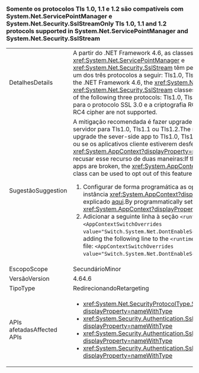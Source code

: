 ### <a name="only-tls-10-11-and-12-protocols-supported-in-systemnetservicepointmanager-and-systemnetsecuritysslstream"></a><span data-ttu-id="dbed9-101">Somente os protocolos Tls 1.0, 1.1 e 1.2 são compatíveis com System.Net.ServicePointManager e System.Net.Security.SslStream</span><span class="sxs-lookup"><span data-stu-id="dbed9-101">Only Tls 1.0, 1.1 and 1.2 protocols supported in System.Net.ServicePointManager and System.Net.Security.SslStream</span></span>

|   |   |
|---|---|
|<span data-ttu-id="dbed9-102">Detalhes</span><span class="sxs-lookup"><span data-stu-id="dbed9-102">Details</span></span>|<span data-ttu-id="dbed9-103">A partir do .NET Framework 4.6, as classes <xref:System.Net.ServicePointManager> e <xref:System.Net.Security.SslStream> têm permissão para usar somente um dos três protocolos a seguir: Tls1.0, Tls1.1 ou Tls1.2.</span><span class="sxs-lookup"><span data-stu-id="dbed9-103">Starting with the .NET Framework 4.6, the <xref:System.Net.ServicePointManager> and <xref:System.Net.Security.SslStream> classes are only allowed to use one of the following three protocols: Tls1.0, Tls1.1, or Tls1.2.</span></span> <span data-ttu-id="dbed9-104">Não há suporte para o protocolo SSL 3.0 e a criptografia RC4.</span><span class="sxs-lookup"><span data-stu-id="dbed9-104">The SSL3.0 protocol and RC4 cipher are not supported.</span></span>|
|<span data-ttu-id="dbed9-105">Sugestão</span><span class="sxs-lookup"><span data-stu-id="dbed9-105">Suggestion</span></span>|<span data-ttu-id="dbed9-106">A mitigação recomendada é fazer upgrade do aplicativo do lado do servidor para Tls1.0, Tls1.1 ou Tls1.2.</span><span class="sxs-lookup"><span data-stu-id="dbed9-106">The recommended mitigation is to upgrade the sever-side app to Tls1.0, Tls1.1, or Tls1.2.</span></span> <span data-ttu-id="dbed9-107">Se não for viável ou se os aplicativos cliente estiverem desfeitos, a classe <xref:System.AppContext?displayProperty=name> poderá ser usada para recusar esse recurso de duas maneiras:</span><span class="sxs-lookup"><span data-stu-id="dbed9-107">If this is not feasible, or if client apps are broken, the <xref:System.AppContext?displayProperty=name> class can be used to opt out of this feature in either of two ways:</span></span><ol><li><span data-ttu-id="dbed9-108">Configurar de forma programática as opções de compatibilidade na instância <xref:System.AppContext?displayProperty=name>, conforme explicado [aqui](http://blogs.msdn.com/b/dotnet/archive/2015/04/29/net-announcements-at-build-2015.aspx#dotnet46).</span><span class="sxs-lookup"><span data-stu-id="dbed9-108">By programmatically setting compat switches on the <xref:System.AppContext?displayProperty=name>, as explained [here](http://blogs.msdn.com/b/dotnet/archive/2015/04/29/net-announcements-at-build-2015.aspx#dotnet46)</span></span></li><li><span data-ttu-id="dbed9-109">Adicionar a seguinte linha à seção <code>&lt;runtime&gt;</code> do arquivo app.config: <code>&lt;AppContextSwitchOverrides value=&quot;Switch.System.Net.DontEnableSchUseStrongCrypto=true&quot;/&gt;</code>;</span><span class="sxs-lookup"><span data-stu-id="dbed9-109">By adding the following line to the <code>&lt;runtime&gt;</code> section of the app.config file: <code>&lt;AppContextSwitchOverrides value=&quot;Switch.System.Net.DontEnableSchUseStrongCrypto=true&quot;/&gt;</code>;</span></span></li></ol>|
|<span data-ttu-id="dbed9-110">Escopo</span><span class="sxs-lookup"><span data-stu-id="dbed9-110">Scope</span></span>|<span data-ttu-id="dbed9-111">Secundário</span><span class="sxs-lookup"><span data-stu-id="dbed9-111">Minor</span></span>|
|<span data-ttu-id="dbed9-112">Versão</span><span class="sxs-lookup"><span data-stu-id="dbed9-112">Version</span></span>|<span data-ttu-id="dbed9-113">4.6</span><span class="sxs-lookup"><span data-stu-id="dbed9-113">4.6</span></span>|
|<span data-ttu-id="dbed9-114">Tipo</span><span class="sxs-lookup"><span data-stu-id="dbed9-114">Type</span></span>|<span data-ttu-id="dbed9-115">Redirecionando</span><span class="sxs-lookup"><span data-stu-id="dbed9-115">Retargeting</span></span>|
|<span data-ttu-id="dbed9-116">APIs afetadas</span><span class="sxs-lookup"><span data-stu-id="dbed9-116">Affected APIs</span></span>|<ul><li><xref:System.Net.SecurityProtocolType.Ssl3?displayProperty=nameWithType></li><li><xref:System.Security.Authentication.SslProtocols.None?displayProperty=nameWithType></li><li><xref:System.Security.Authentication.SslProtocols.Ssl2?displayProperty=nameWithType></li><li><xref:System.Security.Authentication.SslProtocols.Ssl3?displayProperty=nameWithType></li></ul>|

